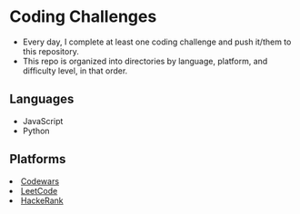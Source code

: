 # Coding Challenges

* Every day, I complete at least one coding challenge and push it/them to this repository.
* This repo is organized into directories by language, platform, and difficulty level, in that order.

## Languages   
* JavaScript
* Python

## Platforms
<li><a target="_blank" href="https://www.codewars.com/users/thomascarney315"><span> Codewars</span></a></li>
<li><a target="_blank" href="https://leetcode.com/thomascarney315/"><span> LeetCode</span></a></li>
<li><a target="_blank" href="https://www.hackerrank.com/thomascarney315"><span>HackeRank</span></a></li>
<!-- <li><a target="_blank" href="#"><span>CodeForces</span></a></li> -->
